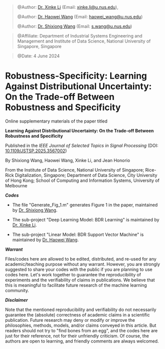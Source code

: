 > @Author: [Dr. Xinke Li](https://shinke-li.github.io/)    (Email: <xinke.li@u.nus.edu>),
> 
> @Author: [Dr. Haowei Wang](https://haowei-wang.github.io/)   (Email: <haowei_wang@u.nus.edu>)
> 
> @Author: [Dr. Shixiong Wang](https://bear-wangsx.github.io/)   (Email: <s.wang@u.nus.edu>)

> @Affiliate: Department of Industrial Systems Engineering and Management and Institute of Data Science, National University of Singapore, Singapore

> @Date: 4 June 2024

# Robustness-Specificity: Learning Against Distributional Uncertainty: On the Trade-off Between Robustness and Specificity

Online supplementary materials of the paper titled 

**Learning Against Distributional Uncertainty: On the Trade-off Between Robustness and Specificity**

Published in the _IEEE Journal of Selected Topics in Signal Processing_ (DOI: [10.1109/JSTSP.2025.3567002](https://doi.org/10.1109/JSTSP.2025.3567002))
   
By Shixiong Wang, Haowei Wang, Xinke Li, and Jean Honorio

From the Institute of Data Science, National University of Singapore; Rice-Rick Digitalization, Singapore; Department of Data Science, City University of Hong Kong; School of Computing and Information Systems, University of Melbourne
   
***Codes***

- The file "Generate_Fig_1.m" generates Figure 1 in the paper, maintained by [Dr. Shixiong Wang](https://github.com/Spratm-Asleaf).

- The sub-project "Deep Learning Model: BDR Learning" is maintained by [Dr. Xinke Li](https://github.com/shinke-li).

- The sub-project "Linear Model: BDR Support Vector Machine" is maintained by [Dr. Haowei Wang](https://github.com/Haowei-Wang).

***Warrant***

Files/codes here are allowed to be edited, distributed, and re-used for any academic/teaching purpose without any warrant. However, you are strongly suggested to share your codes with the public if you are planning to use codes here. Let's work together to guarantee the reproducibility of experiments and the verifiability of claims in publications. We believe that this is meaningful to facilitate future research of the machine learning community.


***Disclaimer***

Note that the mentioned reproducibility and verifiability do not necessarily guarantee the (absolute) correctness of academic claims in a scientific publication. Future research may deny or modify or improve the philosophies, methods, models, and/or claims conveyed in this article. But readers should not try to "find bones from an egg", and the codes here are just for their reference, not for their unfriendly criticism. Of course, the authors are open to learning, and friendly comments are always welcomed.
